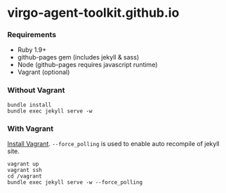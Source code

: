 virgo-agent-toolkit.github.io
=============================

### Requirements

- Ruby 1.9+
- github-pages gem (includes jekyll & sass)
- Node (github-pages requires javascript runtime)
- Vagrant (optional)

### Without Vagrant

```
bundle install
bundle exec jekyll serve -w
```

### With Vagrant

[Install Vagrant](https://www.vagrantup.com/downloads). `--force_polling` is used to enable auto recompile of jekyll site.

```
vagrant up
vagrant ssh
cd /vagrant
bundle exec jekyll serve -w --force_polling
```